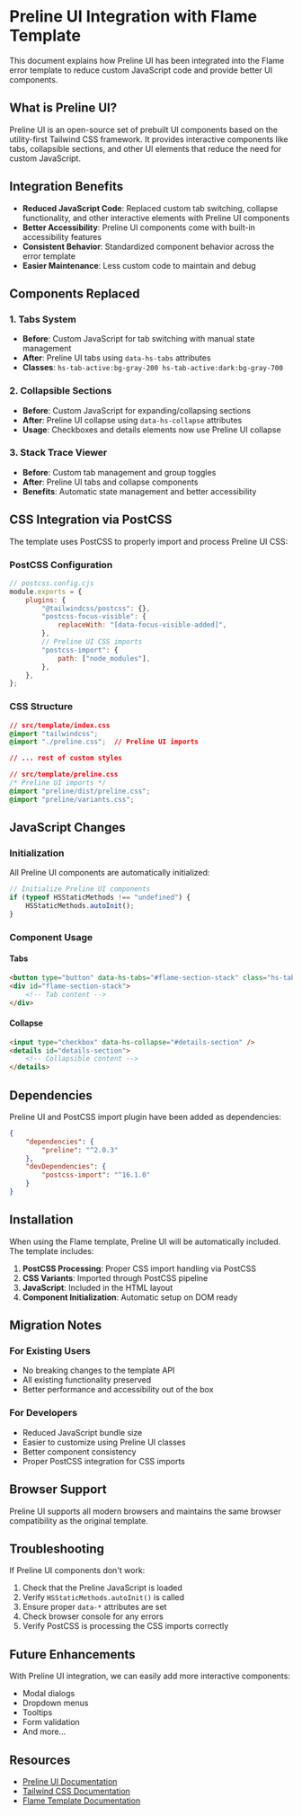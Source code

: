# Preline UI Integration with Flame Template

This document explains how Preline UI has been integrated into the Flame error template to reduce custom JavaScript code and provide better UI components.

## What is Preline UI?

Preline UI is an open-source set of prebuilt UI components based on the utility-first Tailwind CSS framework. It provides interactive components like tabs, collapsible sections, and other UI elements that reduce the need for custom JavaScript.

## Integration Benefits

- **Reduced JavaScript Code**: Replaced custom tab switching, collapse functionality, and other interactive elements with Preline UI components
- **Better Accessibility**: Preline UI components come with built-in accessibility features
- **Consistent Behavior**: Standardized component behavior across the error template
- **Easier Maintenance**: Less custom code to maintain and debug

## Components Replaced

### 1. Tabs System

- **Before**: Custom JavaScript for tab switching with manual state management
- **After**: Preline UI tabs using `data-hs-tabs` attributes
- **Classes**: `hs-tab-active:bg-gray-200 hs-tab-active:dark:bg-gray-700`

### 2. Collapsible Sections

- **Before**: Custom JavaScript for expanding/collapsing sections
- **After**: Preline UI collapse using `data-hs-collapse` attributes
- **Usage**: Checkboxes and details elements now use Preline UI collapse

### 3. Stack Trace Viewer

- **Before**: Custom tab management and group toggles
- **After**: Preline UI tabs and collapse components
- **Benefits**: Automatic state management and better accessibility

## CSS Integration via PostCSS

The template uses PostCSS to properly import and process Preline UI CSS:

### PostCSS Configuration

```javascript
// postcss.config.cjs
module.exports = {
    plugins: {
        "@tailwindcss/postcss": {},
        "postcss-focus-visible": {
            replaceWith: "[data-focus-visible-added]",
        },
        // Preline UI CSS imports
        "postcss-import": {
            path: ["node_modules"],
        },
    },
};
```

### CSS Structure

```css
// src/template/index.css
@import "tailwindcss";
@import "./preline.css";  // Preline UI imports

// ... rest of custom styles
```

```css
// src/template/preline.css
/* Preline UI imports */
@import "preline/dist/preline.css";
@import "preline/variants.css";
```

## JavaScript Changes

### Initialization

All Preline UI components are automatically initialized:

```javascript
// Initialize Preline UI components
if (typeof HSStaticMethods !== "undefined") {
    HSStaticMethods.autoInit();
}
```

### Component Usage

#### Tabs

```html
<button type="button" data-hs-tabs="#flame-section-stack" class="hs-tab-active:bg-gray-200">Stack</button>
<div id="flame-section-stack">
    <!-- Tab content -->
</div>
```

#### Collapse

```html
<input type="checkbox" data-hs-collapse="#details-section" />
<details id="details-section">
    <!-- Collapsible content -->
</details>
```

## Dependencies

Preline UI and PostCSS import plugin have been added as dependencies:

```json
{
    "dependencies": {
        "preline": "^2.0.3"
    },
    "devDependencies": {
        "postcss-import": "^16.1.0"
    }
}
```

## Installation

When using the Flame template, Preline UI will be automatically included. The template includes:

1. **PostCSS Processing**: Proper CSS import handling via PostCSS
2. **CSS Variants**: Imported through PostCSS pipeline
3. **JavaScript**: Included in the HTML layout
4. **Component Initialization**: Automatic setup on DOM ready

## Migration Notes

### For Existing Users

- No breaking changes to the template API
- All existing functionality preserved
- Better performance and accessibility out of the box

### For Developers

- Reduced JavaScript bundle size
- Easier to customize using Preline UI classes
- Better component consistency
- Proper PostCSS integration for CSS imports

## Browser Support

Preline UI supports all modern browsers and maintains the same browser compatibility as the original template.

## Troubleshooting

If Preline UI components don't work:

1. Check that the Preline JavaScript is loaded
2. Verify `HSStaticMethods.autoInit()` is called
3. Ensure proper `data-*` attributes are set
4. Check browser console for any errors
5. Verify PostCSS is processing the CSS imports correctly

## Future Enhancements

With Preline UI integration, we can easily add more interactive components:

- Modal dialogs
- Dropdown menus
- Tooltips
- Form validation
- And more...

## Resources

- [Preline UI Documentation](https://preline.co/docs/index.html)
- [Tailwind CSS Documentation](https://tailwindcss.com/docs)
- [Flame Template Documentation](https://www.visulima.com/docs/package/flame)
